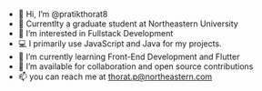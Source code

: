 - 👋 Hi, I’m @pratikthorat8
- 📱  Currentlty a graduate student at Northeastern University
- 👀 I’m interested in Fullstack Development
- 💻 I primarily use JavaScript and Java for my projects. 
- 🌱 I’m currently learning Front-End Development and Flutter
- 💞️ I’m available for collaboration and open source contributions
- 📫 you can reach me at thorat.p@northeastern.com
